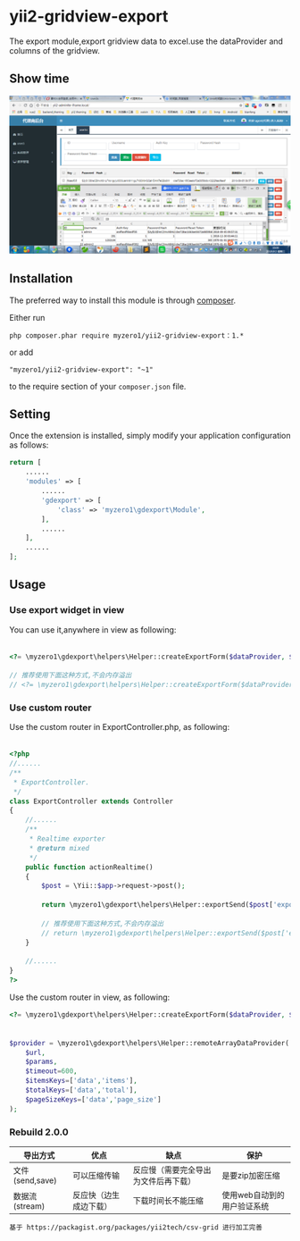 yii2-gridview-export
========================

The export module,export gridview data to excel.use the dataProvider and columns of the gridview.

Show time
------------

![](https://github.com/myzero1/show-time/blob/master/yii2-gridview-export/screenshot/1.png)

Installation
------------

The preferred way to install this module is through [composer](http://getcomposer.org/download/).

Either run

```
php composer.phar require myzero1/yii2-gridview-export：1.*
```

or add

```
"myzero1/yii2-gridview-export": "~1"
```

to the require section of your `composer.json` file.



Setting
-----

Once the extension is installed, simply modify your application configuration as follows:

```php
return [
    ......
    'modules' => [
        ......
        'gdexport' => [
            'class' => 'myzero1\gdexport\Module',
        ],
        ......
    ],
    ......
];
```

Usage
-----

### Use export widget in view
You can use it,anywhere in view as following:

```php

<?= \myzero1\gdexport\helpers\Helper::createExportForm($dataProvider, $columns, $name='导出文件名', $buttonOpts = ['class' => 'btn btn-info'], $url=['/gdexport/export/export','id' => 1], $writerType='Xls', $buttonLable='导出', $timeout = 600);?>

// 推荐使用下面这种方式,不会内存溢出
// <?= \myzero1\gdexport\helpers\Helper::createExportForm($dataProvider, $columns, $name='导出文件名', $buttonOpts = ['class' => 'btn btn-info'], $url=['/gdexport/export/big-export','id' => 1], $writerType='Xls', $buttonLable='导出大量数据', $timeout = 600);?>

```
### Use custom router
Use the custom router in ExportController.php, as following:

```php

<?php
//......
/**
 * ExportController.
 */
class ExportController extends Controller
{
    //......
    /**
     * Realtime exporter
     * @return mixed
     */
    public function actionRealtime()
    {
        $post = \Yii::$app->request->post();

        return \myzero1\gdexport\helpers\Helper::exportSend($post['export_columns'], $exportQuery=$post['export_query'], $exportSql=$post['export_sql'], $exportName=$post['export_name'], $writerType = $post['export_type'], $post['export_timeout']);

        // 推荐使用下面这种方式,不会内存溢出
        // return \myzero1\gdexport\helpers\Helper::exportSend($post['export_columns'], $exportQuery=$post['export_query'], $exportSql=$post['export_sql'], $exportName=$post['export_name'], $writerType = $post['export_type'], $post['export_timeout']);
    }

    //......
}
?>

```

Use the custom router in view, as following:

```php
<?= \myzero1\gdexport\helpers\Helper::createExportForm($dataProvider, $columns, $name='导出文件名', $buttonOpts = ['class' => 'btn btn-info'], ['/export/realtime'], $writerType='Xls', $buttonLable='导出', $timeout = 600);?>


$provider = \myzero1\gdexport\helpers\Helper::remoteArrayDataProvider(
    $url, 
    $params,
    $timeout=600,
    $itemsKeys=['data','items'],
    $totalKeys=['data','total'],
    $pageSizeKeys=['data','page_size']
);

```


### Rebuild 2.0.0

|导出方式|优点|缺点|保护|
|---|---|---|---|
|文件(send,save)|可以压缩传输|反应慢（需要完全导出为文件后再下载）|是要zip加密压缩|
|数据流(stream)|反应快（边生成边下载）|下载时间长不能压缩|使用web自动到的用户验证系统|


```
基于 https://packagist.org/packages/yii2tech/csv-grid 进行加工完善

```